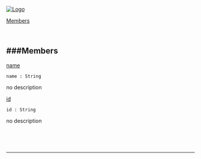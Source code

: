 
[![Logo](http://luxeengine.com/images/logo.png)](index.html)


[Members](#Members)   


&nbsp;   

<a class="lift" name="Members" ></a>
###Members   
---
<a class="lift" name="name" href="#name">name</a>



    name : String

<span class="small_desc_flat"> no description </span>   

<a class="lift" name="id" href="#id">id</a>



    id : String

<span class="small_desc_flat"> no description </span>   

&nbsp;   



&nbsp;
&nbsp;
&nbsp;

---  


&nbsp;   
&nbsp;   